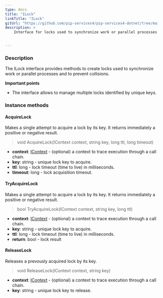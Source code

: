 ```yaml
---
type: docs
title: "ILock"
linkTitle: "ILock"
gitUrl: "https://github.com/pip-services4/pip-services4-dotnet/tree/main/pip-services4-logic-dotnet"
description: >
    Interface for locks used to synchronize work or parallel processes and to prevent collisions.

    
---
```


### Description

The ILock interface provides methods to create locks used to synchronize work or parallel processes and to prevent collisions.

**Important points**

- The interface allows to manage multiple locks identified by unique keys. 

### Instance methods

#### AcquireLock
Makes a single attempt to acquire a lock by its key.
It returns immediately a positive or negative result.

> void AcquireLock(IContext context, string key, long ttl, long timeout)

- **context**: [IContext](../../../components/context/icontext) - (optional) a context to trace execution through a call chain. 
- **key**: string - unique lock key to acquire.
- **ttl**: long - lock timeout (time to live) in milliseconds.
- **timeout**: long - lock acquisition timeout.



#### TryAcquireLock
Makes a single attempt to acquire a lock by its key.
It returns immediately a positive or negative result.

> bool TryAcquireLock(IContext context, string key, long ttl)

- **context**: [IContext](../../../components/context/icontext) - (optional) a context to trace execution through a call chain. 
- **key**: string - unique lock key to acquire.
- **ttl**: long - lock timeout (time to live) in milliseconds.
- **return**: bool - lock result


#### ReleaseLock
Releases a prevously acquired lock by its key.

> void ReleaseLock(IContext context, string key)

- **context**: [IContext](../../../components/context/icontext) - (optional) a context to trace execution through a call chain.
- **key**: string - unique lock key to release.
